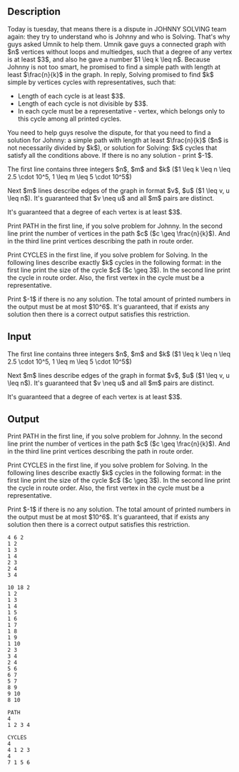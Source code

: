 ## Description

<div><p>Today is tuesday, that means there is a dispute in JOHNNY SOLVING team again: they try to understand who is Johnny and who is Solving. That's why guys asked Umnik to help them. Umnik gave guys a connected graph with $n$ vertices without loops and multiedges, such that a degree of any vertex is at least $3$, and also he gave a number $1 \leq k \leq n$. Because Johnny is not too smart, he promised to find a simple path with length at least $\frac{n}{k}$ in the graph. In reply, Solving promised to find $k$ simple by vertices cycles with representatives, such that: </p><ul> <li> Length of each cycle is at least $3$. </li><li> Length of each cycle is not divisible by $3$. </li><li> In each cycle must be a representative - vertex, which belongs only to this cycle among all <span class="tex-font-style-bf">printed</span> cycles. </li></ul><p>You need to help guys resolve the dispute, for that you need to find a solution for Johnny: a simple path with length at least $\frac{n}{k}$ ($n$ is not necessarily divided by $k$), or solution for Solving: $k$ cycles that satisfy all the conditions above. If there is no any solution - print $-1$. </p></div><div class="input-specification"><p>The first line contains three integers $n$, $m$ and $k$ ($1 \leq k \leq n \leq 2.5 \cdot 10^5, 1 \leq m \leq 5 \cdot 10^5$)</p><p>Next $m$ lines describe edges of the graph in format $v$, $u$ ($1 \leq v, u \leq n$). It's guaranteed that $v \neq u$ and all $m$ pairs are distinct.</p><p>It's guaranteed that a degree of each vertex is at least $3$.</p></div><div class="output-specification"><p>Print PATH in the first line, if you solve problem for Johnny. In the second line print the number of vertices in the path $c$ ($c \geq \frac{n}{k}$). And in the third line print vertices describing the path in route order.</p><p>Print CYCLES in the first line, if you solve problem for Solving. In the following lines describe <span class="tex-font-style-bf">exactly</span> $k$ cycles in the following format: in the first line print the size of the cycle $c$ ($c \geq 3$). In the second line print the cycle in route order. Also, the first vertex in the cycle must be a <span class="tex-font-style-bf">representative</span>.</p><p>Print $-1$ if there is no any solution. The total amount of printed numbers in the output must be at most $10^6$. It's guaranteed, that if exists any solution then there is a correct output satisfies this restriction.</p></div>

## Input

<p>The first line contains three integers $n$, $m$ and $k$ ($1 \leq k \leq n \leq 2.5 \cdot 10^5, 1 \leq m \leq 5 \cdot 10^5$)</p><p>Next $m$ lines describe edges of the graph in format $v$, $u$ ($1 \leq v, u \leq n$). It's guaranteed that $v \neq u$ and all $m$ pairs are distinct.</p><p>It's guaranteed that a degree of each vertex is at least $3$.</p>

## Output

<p>Print PATH in the first line, if you solve problem for Johnny. In the second line print the number of vertices in the path $c$ ($c \geq \frac{n}{k}$). And in the third line print vertices describing the path in route order.</p><p>Print CYCLES in the first line, if you solve problem for Solving. In the following lines describe <span class="tex-font-style-bf">exactly</span> $k$ cycles in the following format: in the first line print the size of the cycle $c$ ($c \geq 3$). In the second line print the cycle in route order. Also, the first vertex in the cycle must be a <span class="tex-font-style-bf">representative</span>.</p><p>Print $-1$ if there is no any solution. The total amount of printed numbers in the output must be at most $10^6$. It's guaranteed, that if exists any solution then there is a correct output satisfies this restriction.</p>





```input1
4 6 2
1 2
1 3
1 4
2 3
2 4
3 4
```




```input2
10 18 2
1 2
1 3
1 4
1 5
1 6
1 7
1 8
1 9
1 10
2 3
3 4
2 4
5 6
6 7
5 7
8 9
9 10
8 10
```




```output1
PATH
4
1 2 3 4
```




```output2
CYCLES
4
4 1 2 3 
4
7 1 5 6
```



